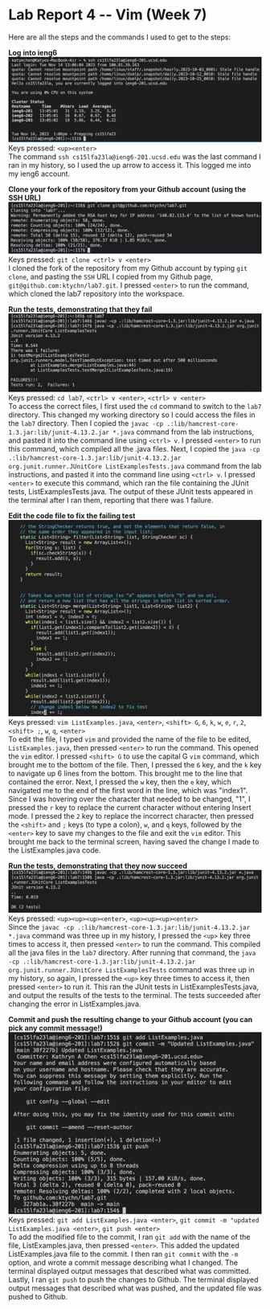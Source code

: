 # Lab Report 4 -- Vim (Week 7)  

Here are all the steps and the commands I used to get to the steps:  

**Log into ieng6** 
![Image](login.png)  
Keys pressed: `<up><enter>`  
The command `ssh cs15lfa23la@ieng6-201.ucsd.edu` was the last command I ran in my history, so I used the up arrow to access it. This logged me into my ieng6 account.   

**Clone your fork of the repository from your Github account (using the SSH URL)**  
![Image](clone.png)  
Keys pressed: `git clone <ctrl> v <enter>`  
I cloned the fork of the repository from my Github account by typing `git clone`, and pasting the `SSH` URL I copied from my Github page, `git@github.com:ktychn/lab7.git`. I pressed `<enter>` to run the command, which cloned the lab7 repository into the workspace.   

**Run the tests, demonstrating that they fail**
![Image](testsFail.png)  
Keys pressed: `cd lab7`, `<ctrl> v <enter>`, `<ctrl> v <enter>`  
To access the correct files, I first used the `cd` command to switch to the `lab7` directory. This changed my working directory so I could access the files in the `lab7` directory. Then I copied the `javac -cp .:lib/hamcrest-core-1.3.jar:lib/junit-4.13.2.jar *.java` command from the lab instructions, and pasted it into the command line using `<ctrl> v`. I pressed `<enter>` to run this command, which compiled all the .java files. Next, I copied the `java -cp .:lib/hamcrest-core-1.3.jar:lib/junit-4.13.2.jar org.junit.runner.JUnitCore ListExamplesTests.java` command from the lab instructions, and pasted it into the command line using `<ctrl> v`. I pressed `<enter>` to execute this command, which ran the file containing the JUnit tests, ListExamplesTests.java. The output of these JUnit tests appeared in the terminal after I ran them, reporting that there was 1 failure.  


**Edit the code file to fix the failing test**
![Image](edit.png)  
Keys pressed: `vim ListExamples.java`, `<enter>`, `<shift> G`, `6`, `k`, `w`, `e`, `r`, `2`, `<shift> ;`, `w`, `q`, `<enter>`  
To edit the file, I typed `vim` and provided the name of the file to be edited, `ListExamples.java`, then pressed `<enter>` to run the command. This opened the `vim` editor. I pressed `<shift> G` to use the capital G `vim` command, which brought me to the bottom of the file. Then, I pressed the `6` key, and the `k` key to navigate up 6 lines from the bottom. This brought me to the line that contained the error. Next, I pressed the `w` key, then the `e` key, which navigated me to the end of the first word in the line, which was "index1". Since I was hovering over the character that needed to be changed, "1", I pressed the `r` key to replace the current character without entering Insert mode. I pressed the `2` key to replace the incorrect character, then pressed the `<shift>` and `;` keys (to type a colon), `w`, and `q` keys, followed by the `<enter>` key to save my changes to the file and exit the `vim` editor. This brought me back to the terminal screen, having saved the change I made to the ListExamples.java code.  


**Run the tests, demonstrating that they now succeed**
![Image](testsPass.png)  
Keys pressed: `<up><up><up><enter>`, `<up><up><up><enter>`  
Since the `javac -cp .:lib/hamcrest-core-1.3.jar:lib/junit-4.13.2.jar *.java` command was three up in my history, I pressed the `<up>` key three times to access it, then pressed `<enter>` to run the command. This compiled all the java files in the `lab7` directory. After running that command, the `java -cp .:lib/hamcrest-core-1.3.jar:lib/junit-4.13.2.jar org.junit.runner.JUnitCore ListExamplesTests` command was three up in my history, so again, I pressed the `<up>` key three times to access it, then pressed `<enter>` to run it. This ran the JUnit tests in ListExamplesTests.java, and output the results of the tests to the terminal. The tests succeeded after changing the error in ListExamples.java.  



**Commit and push the resulting change to your Github account (you can pick any commit message!)**
![Image](commit.png)  
Keys pressed: `git add ListExamples.java <enter>`, `git commit -m "updated ListExamples.java <enter>`, `git push <enter>`  
To add the modified file to the commit, I ran `git add` with the name of the file, ListExamples.java, then pressed `<enter>`. This added the updated ListExamples.java file to the commit. I then ran `git commit` with the `-m` option, and wrote a commit message describing what I changed. The terminal displayed output messages that described what was committed. Lastly, I ran `git push` to push the changes to Github. The terminal displayed output messages that described what was pushed, and the updated file was pushed to Github.  
